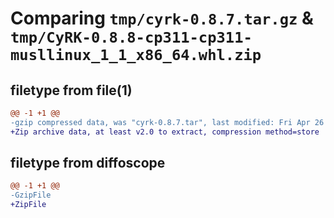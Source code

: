 # Comparing `tmp/cyrk-0.8.7.tar.gz` & `tmp/CyRK-0.8.8-cp311-cp311-musllinux_1_1_x86_64.whl.zip`

## filetype from file(1)

```diff
@@ -1 +1 @@
-gzip compressed data, was "cyrk-0.8.7.tar", last modified: Fri Apr 26 22:47:29 2024, max compression
+Zip archive data, at least v2.0 to extract, compression method=store
```

## filetype from diffoscope

```diff
@@ -1 +1 @@
-GzipFile
+ZipFile
```

